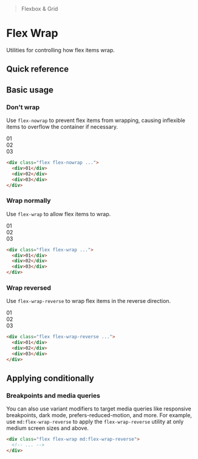 > Flexbox & Grid

# Flex Wrap

Utilities for controlling how flex items wrap.

## Quick reference

<qr-table />

## Basic usage

### Don't wrap
Use `flex-nowrap` to prevent flex items from wrapping, causing inflexible items to overflow the container if necessary.

<example-container class="overflow-auto flex flex-nowrap gap-24">
  <div class="w-2/5 flex-none pd-bg-sky-500 ex-box">01</div>
  <div class="w-2/5 flex-none pd-bg-sky-500 ex-box">02</div>
  <div class="w-2/5 flex-none pd-bg-sky-500 ex-box">03</div>
</example-container>

```html
<div class="flex flex-nowrap ...">
  <div>01</div>
  <div>02</div>
  <div>03</div>
</div>
```

### Wrap normally
Use `flex-wrap` to allow flex items to wrap.

<example-container class="flex flex-wrap gap-24">
  <div class="w-2/5 flex-none pd-bg-indigo-500 ex-box">01</div>
  <div class="w-2/5 flex-none pd-bg-indigo-500 ex-box">02</div>
  <div class="w-2/5 flex-none pd-bg-indigo-500 ex-box">03</div>
</example-container>

```html
<div class="flex flex-wrap ...">
  <div>01</div>
  <div>02</div>
  <div>03</div>
</div>
```

### Wrap reversed
Use `flex-wrap-reverse` to wrap flex items in the reverse direction.

<example-container class="flex flex-wrap-reverse gap-24">
  <div class="w-2/5 flex-none pd-bg-fuchsia-500 ex-box">01</div>
  <div class="w-2/5 flex-none pd-bg-fuchsia-500 ex-box">02</div>
  <div class="w-2/5 flex-none pd-bg-fuchsia-500 ex-box">03</div>
</example-container>

```html
<div class="flex flex-wrap-reverse ...">
  <div>01</div>
  <div>02</div>
  <div>03</div>
</div>
```

## Applying conditionally

### Breakpoints and media queries
You can also use variant modifiers to target media queries like responsive breakpoints, dark mode, prefers-reduced-motion, and more. For example, use `md:flex-wrap-reverse` to apply the `flex-wrap-reverse` utility at only medium screen sizes and above.

```html
<div class="flex flex-wrap md:flex-wrap-reverse">
  <!-- ... -->
</div>
```
